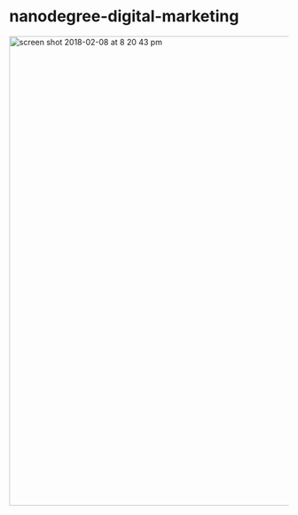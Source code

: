 # nanodegree-digital-marketing

<img width="846" alt="screen shot 2018-02-08 at 8 20 43 pm" src="https://user-images.githubusercontent.com/8367/36008602-b8398624-0d0d-11e8-9db9-f213a215edf5.png">
